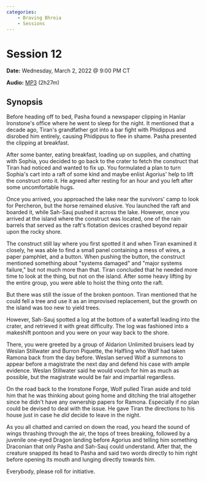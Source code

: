 ```yaml
---
categories:
    - Braving Bhreia
    - Sessions
---
```

# Session 12

**Date:** Wednesday, March 2, 2022 @ 9:00 PM CT

**Audio:** [MP3](https://drive.google.com/file/d/1VYw07k4cUjWjRGUwZe8wZ7Mnp6IbucDI/view?usp=sharing) (2h27m)

## Synopsis

Before heading off to bed, Pasha found a newspaper clipping in Hanlar Ironstone's office where he went to sleep for the night. It mentioned that a decade ago, Tiran's grandfather got into a bar fight with Phidippus and disrobed him entirely, causing Phidippus to flee in shame. Pasha presented the clipping at breakfast.

After some banter, eating breakfast, loading up on supplies, and chatting with Sophia, you decided to go back to the crater to fetch the construct that Tiran had noticed and wanted to fix up. You formulated a plan to turn Sophia's cart into a raft of some kind and maybe enlist Agorius' help to lift the construct onto it. He agreed after resting for an hour and you left after some uncomfortable hugs.

Once you arrived, you approached the lake near the survivors' camp to look for Percheron, but the horse remained elusive. You launched the raft and boarded it, while Sah-Sauj pushed it across the lake. However, once you arrived at the island where the construct was located, one of the rain barrels that served as the raft's flotation devices crashed beyond repair upon the rocky shore.

The construct still lay where you first spotted it and when Tiran examined it closely, he was able to find a small panel containing a mess of wires, a paper pamphlet, and a button. When pushing the button, the construct mentioned something about "systems damaged" and "major systems failure," but not much more than that. Tiran concluded that he needed more time to look at the thing, but not on the island. After some heavy lifting by the entire group, you were able to hoist the thing onto the raft.

But there was still the issue of the broken pontoon. Tiran mentioned that he could fell a tree and use it as an improvised replacement, but the growth on the island was too new to yield trees.

However, Sah-Sauj spotted a log at the bottom of a waterfall leading into the crater, and retrieved it with great difficulty. The log was fashioned into a makeshift pontoon and you were on your way back to the shore.

There, you were greeted by a group of Aldarion Unlimited bruisers lead by Weslan Stillwater and Burron Piquette, the Halfling who Wolf had taken Ramona back from the day before. Weslan served Wolf a summons to appear before a magistrate the next day and defend his case with ample evidence. Weslan Stillwater said he would vouch for him as much as possible, but the magistrate would be fair and impartial regardless.

On the road back to the Ironstone Forge, Wolf pulled Tiran aside and told him that he was thinking about going home and ditching the trial altogether since he didn't have any ownership papers for Ramona. Especially if no plan could be devised to deal with the issue. He gave Tiran the directions to his house just in case he *did* decide to leave in the night.

As you all chatted and carried on down the road, you heard the sound of wings thrashing through the air, the tops of trees breaking, followed by a juvenile one-eyed Dragon landing before Agorius and telling him something Draconian that only Pasha and Sah-Sauj could understand. After that, the creature snapped its head to Pasha and said two words directly to him right before opening its mouth and lunging directly towards him.

Everybody, please roll for initiative.
